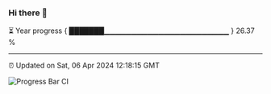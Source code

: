 ### Hi there 👋

⏳ Year progress { ███████▁▁▁▁▁▁▁▁▁▁▁▁▁▁▁▁▁▁▁▁▁▁▁ } 26.37 %

---

⏰ Updated on Sat, 06 Apr 2024 12:18:15 GMT

![Progress Bar CI](https://github.com/liununu/liununu/workflows/Progress%20Bar%20CI/badge.svg)
